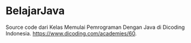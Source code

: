 # BelajarJava
Source code dari Kelas Memulai Pemrograman Dengan Java di Dicoding Indonesia.
https://www.dicoding.com/academies/60.

